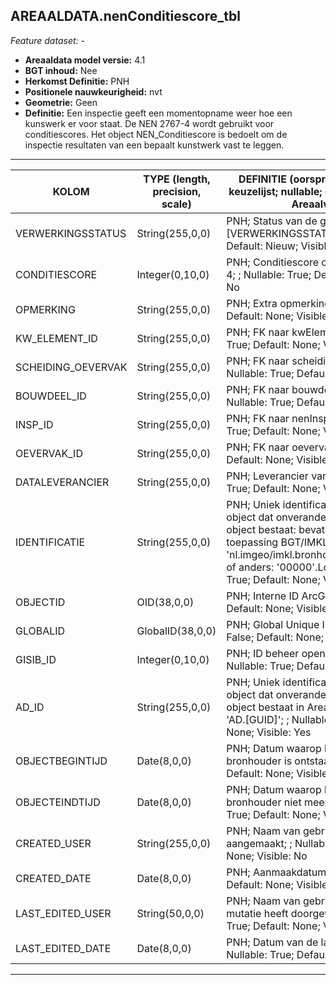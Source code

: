 ## AREAALDATA.nenConditiescore_tbl

*Feature dataset: -*


* __Areaaldata model versie:__ 4.1
* __BGT inhoud:__ Nee
* __Herkomst Definitie:__ PNH
* __Positionele nauwkeurigheid:__ nvt
* __Geometrie:__ Geen
* __Definitie:__ Een inspectie geeft een momentopname weer hoe een kunswerk er voor staat. De NEN 2767-4 wordt gebruikt voor conditiescores. Het object NEN_Conditiescore is bedoelt om de inspectie resultaten van een bepaalt kunstwerk vast te leggen.

***

|KOLOM                               |TYPE (length, precision, scale)                  |DEFINITIE (oorsprong; beschrijving; keuzelijst; nullable; default; zichtbaar in Areaalviewer)|
|------                              |----                  |-----    |
|VERWERKINGSSTATUS                   |String(255,0,0)       |PNH; Status van de gegevens; keuzelijst [VERWERKINGSSTATUS]; Nullable: False; Default: Nieuw; Visible: Yes|
|CONDITIESCORE                       |Integer(0,10,0)       |PNH; Conditiescore conform NEN 2767-4; ; Nullable: True; Default: None; Visible: No|
|OPMERKING                           |String(255,0,0)       |PNH; Extra opmerking; ; Nullable: True; Default: None; Visible: No|
|KW_ELEMENT_ID                       |String(255,0,0)       |PNH; FK naar kwElement_tbl; ; Nullable: True; Default: None; Visible: No|
|SCHEIDING_OEVERVAK                  |String(255,0,0)       |PNH; FK naar scheidingOevervak_l; ; Nullable: True; Default: None; Visible: Yes|
|BOUWDEEL_ID                         |String(255,0,0)       |PNH; FK naar bouwdeelKunstwerk_tbl; ; Nullable: True; Default: None; Visible: No|
|INSP_ID                             |String(255,0,0)       |PNH; FK naar nenInspectie_tbl; ; Nullable: True; Default: None; Visible: No|
|OEVERVAK_ID                         |String(255,0,0)       |PNH; FK naar oevervak_v; ; Nullable: True; Default: None; Visible: Yes|
|DATALEVERANCIER                     |String(255,0,0)       |PNH; Leverancier van de data; ; Nullable: True; Default: None; Visible: No|
|IDENTIFICATIE                       |String(255,0,0)       |PNH; Uniek identificatienummer voor het object dat onveranderlijk is zolang het object bestaat: bevat indien van toepassing BGT/IMKL ID in format 'nl.imgeo/imkl.bronhouderscode.LokaalID' of anders: '00000'.LokaalID; ; Nullable: True; Default: None; Visible: No|
|OBJECTID                            |OID(38,0,0)           |PNH; Interne ID ArcGIS; ; Nullable: False; Default: None; Visible: Yes|
|GLOBALID                            |GlobalID(38,0,0)      |PNH; Global Unique Identifier; ; Nullable: False; Default: None; Visible: No|
|GISIB_ID                            |Integer(0,10,0)       |PNH; ID beheer openbare ruimte (GISIB); ; Nullable: True; Default: None; Visible: No|
|AD_ID                               |String(255,0,0)       |PNH; Uniek identificatienummer voor het object dat onveranderlijk is zolang het object bestaat in Areaaldata: in format 'AD.[GUID]'; ; Nullable: False; Default: None; Visible: Yes|
|OBJECTBEGINTIJD                     |Date(8,0,0)           |PNH; Datum waarop het object bij de bronhouder is ontstaan; ; Nullable: True; Default: None; Visible: Yes|
|OBJECTEINDTIJD                      |Date(8,0,0)           |PNH; Datum waarop het object bij de bronhouder niet meer geldig is; ; Nullable: True; Default: None; Visible: Yes|
|CREATED_USER                        |String(255,0,0)       |PNH; Naam van gebruiker die de rij heeft aangemaakt; ; Nullable: True; Default: None; Visible: No|
|CREATED_DATE                        |Date(8,0,0)           |PNH; Aanmaakdatum; ; Nullable: True; Default: None; Visible: No|
|LAST_EDITED_USER                    |String(50,0,0)        |PNH; Naam van gebruiker die de laatste mutatie heeft doorgevoerd; ; Nullable: True; Default: None; Visible: No|
|LAST_EDITED_DATE                    |Date(8,0,0)           |PNH; Datum van de laatste mutatie; ; Nullable: True; Default: None; Visible: No|


***

